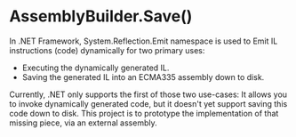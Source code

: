 # AssemblyBuilder.Save()

In .NET Framework, System.Reflection.Emit namespace is used to Emit IL instructions (code) dynamically for two primary uses:
- Executing the dynamically generated IL.
- Saving the generated IL into an ECMA335 assembly down to disk.

Currently, .NET only supports the first of those two use-cases: It allows you to invoke dynamically generated code, but it doesn't yet support saving this code down to disk. This project is to prototype the implementation of that missing piece, via an external assembly.

